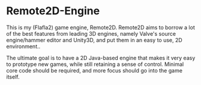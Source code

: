 Remote2D-Engine
===============
This is my (Flafla2) game engine, Remote2D.  Remote2D aims to borrow a lot of the best features from leading 3D engines, namely Valve's source engine/hammer editor and Unity3D, and put them in an easy to use, 2D environment..

The ultimate goal is to have a 2D Java-based engine that makes it very easy to prototype new games, while still retaining a sense of control.  Minimal core code should be required, and more focus should go into the game itself.